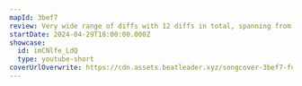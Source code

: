 ```yaml
---
mapId: 3bef7
review: Very wide range of diffs with 12 diffs in total, spanning from your usual Standard Ex+ to Easy, OneSaber Ex+ to Easy, and even a "Lawless" Poodle diff, you're sure to find something to enjoy here. Cool lights to go along with it! Only wish it wasn't a short edit song!
startDate: 2024-04-29T18:00:00.000Z
showcase:
  id: imCNlfe_LdQ
  type: youtube-short
coverUrlOverwrite: https://cdn.assets.beatleader.xyz/songcover-3bef7-full.webp
---
```

